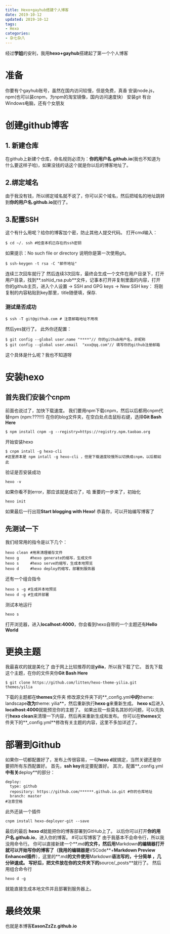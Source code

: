 ```yaml
---
title: Hexo+gayhub搭建个人博客
date: 2019-10-12
updated: 2019-10-12
tags:
- Hexo
categories:
- 杂七杂八
---
```


经过**学姐**的安利，我用**hexo+gayhub**搭建起了第一个个人博客

# 准备

你要有个gayhub账号，虽然在国内访问较慢，但是免费，真香
安装node.js，npm(也可以装cnpm，为npm的淘宝镜像，国内访问速度快）
安装git
有台Windows电脑，还有个女朋友


# 创建github博客
## 1. 新建仓库
在github上新建个仓库，命名规则必须为：**你的用户名.github.io**(我也不知道为什么要这样子哈)，如果没钱的话这个就是你以后的博客地址了。
## 2.绑定域名
由于我没有钱，所以绑定域名就不说了，你可以买个域名，然后把域名的地址跳转到**你的用户名.github.io**就行了。
## 3.配置SSH
这个有什么用呢？给你的博客加个密，防止其他人提交代码。
打开cmd输入：
```plain
$ cd ~/. ssh #检查本机已存在的ssh密钥
```
如果提示：No such file or directory 说明你是第一次使用git。
```plain
$ ssh-keygen -t rsa -C "邮件地址"
```
连续三次回车就行了
然后连续3次回车，最终会生成一个文件在用户目录下，打开用户目录，找到**.ssh\id_rsa.pub**文件，记事本打开并复制里面的内容，打开你的github主页，进入个人设置 -> SSH and GPG keys -> New SSH key：
将刚复制的内容粘贴到key那里，title随便填，保存.
### 测试是否成功
```plain
$ ssh -T git@github.com # 注意邮箱地址不用改
```
然后yes就行了。
此外你还配置：
```plain
$ git config --global user.name "****"// 你的github用户名，非昵称
$ git config --global user.email  "xxx@qq.com"// 填写你的github注册邮箱
```
这个具体是什么呢？我也不知道呀
# 安装hexo
## 首先我们安装个cnpm
前面也说过了，加快下载速度。
我们要用npm下载cnpm，然后以后都用cnpm代替npm (npm:???!!!)
在你的blog文件夹，在空白处点击鼠标右键，选择**Git Bash Here**
```plain
$ npm install cnpm -g --registry=https://registry.npm.taobao.org
```
开始安装hexo

```plain
$ cnpm intall -g hexo-cli 
#这里原本是 npm intall -g hexo-cli ，但是下载速度较慢所以切换成cnpm，以后都如此
```
验证是否安装成功
```plain
hexo -v
```
如果你看不到error，那应该就是成功了，哈
重要的一步来了，初始化

```plain
hexo init
```
如果最后一行出现**Start blogging with Hexo!**
恭喜你，可以开始编写博客了
## 先测试一下
我们经常用的指令是以下几个：
```plain
hexo clean #用来清理缓存文件
hexo g     #hexo generate的缩写，生成文件
hexo s     #hexo serve的缩写，生成本地预览
hexo d     #hexo deploy的缩写，部署到服务器
```
还有一个组合指令
```plain
hexo s -g #生成并本地预览
hexo d -g #生成并部署
```
测试本地运行

```plain
hexo s
```
打开浏览器，进入**localhost:4000**，你会看到hexo自带的一个主题还有**Hello World**
# 更换主题
我最喜欢的就是美化了
由于网上比较推荐的是**yilia**，所以我下载了它。
首先下载这个主题，在你的文件夹你**Git Bash Here**

```plain
$ git clone https://github.com/litten/hexo-theme-yilia.git themes/yilia
```
下载的主题都在**themes**文件夹
修改源文件夹下的**_config.yml**中的**theme: landscape**改为**theme: yilia**，然后重新执行**hexo g**来重新生成。
**hexo s**后进入**localhost:4000**就能预览你的主题了。
如果出现一些莫名其妙的问题，可以先执行**hexo clean**来清理一下内容，然后再来重新生成和发布。
你可以在**themes**文件夹下的**_config.yml**修改有关主题的内容，这里不多加详述了。

# 部署到Github
如果你一切都配置好了，发布上传很容易，一句**hexo d**就搞定，当然关键还是你要把所有东西配置好。
首先，**ssh key**肯定要配置好。
其次，配置**_config.yml**中有关**deploy**的部分：

```plain
deploy:
  type: github
  repository: https://github.com/******.github.io.git #你的仓库地址
  branch: master
#注意空格
```
此外还装一个插件

```plain
cnpm install hexo-deployer-git --save
```
最后的最后
**hexo d**就能把你的博客部署到GitHub上了。
以后你可以打开**你的用户名.github.io**，进入你的博客。
#可以写博客了
由于我基本不会命令行，所以我没用命令行。
你可以直接新建一个**.md**的文件，然后用**Markdown**的编辑器打开就可以开始写你的博客了（我用的编辑器是**VSCode**+**Markdown Preview Enhanced插件**），这里的**.md**的文件使用**Markdown**语法写的，十分简单 ，几分钟速成。
写好后，把文件放在你的文件夹下的**source/_posts**就行了。
然后用组合命令行

```plain
hexo d -g
```
就能直接生成本地文件并且部署到服务器上。
# 最终效果
也就是本博客**EasonZzZz.github.io**

